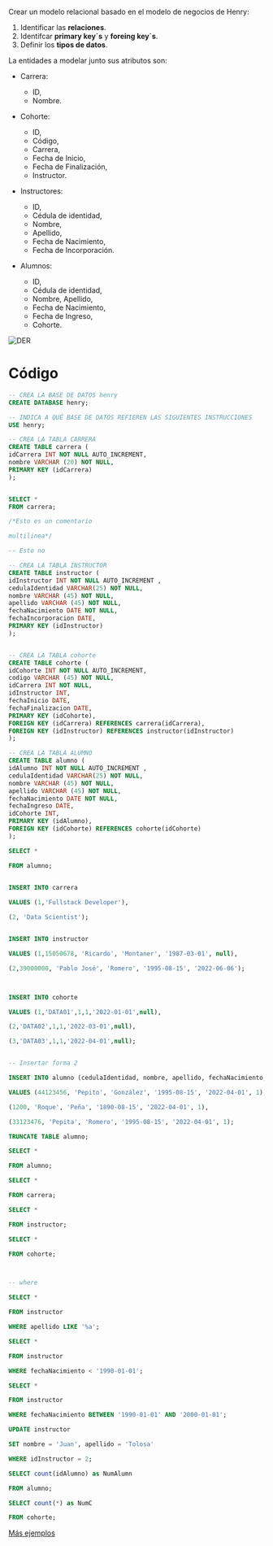 
Crear un modelo relacional basado en el modelo de negocios de Henry:

1.  Identificar las **relaciones**.
2.  Identifcar **primary key´s** y **foreing key´s**.
3.  Definir los **tipos de datos**.

La entidades a modelar junto sus atributos son:  

-   Carrera: 
	- ID, 
	- Nombre.  
    
-   Cohorte: 
	- ID, 
	- Código, 
	- Carrera, 
	- Fecha de Inicio, 
	- Fecha de Finalización, 
	- Instructor.  
    
-   Instructores: 
	- ID, 
	- Cédula de identidad, 
	- Nombre, 
	- Apellido, 
	- Fecha de Nacimiento, 
	- Fecha de Incorporación.  
    
-   Alumnos: 
	- ID, 
	- Cédula de identidad, 
	- Nombre, Apellido, 
	- Fecha de Nacimiento, 
	- Fecha de Ingreso, 
	- Cohorte.  

![DER](img/der.png)






# Código

```sql
-- CREA LA BASE DE DATOS henry
CREATE DATABASE henry;

-- INDICA A QUÉ BASE DE DATOS REFIEREN LAS SIGUIENTES INSTRUCCIONES
USE henry;

-- CREA LA TABLA CARRERA
CREATE TABLE carrera (
idCarrera INT NOT NULL AUTO_INCREMENT,
nombre VARCHAR (20) NOT NULL,
PRIMARY KEY (idCarrera)
);


SELECT *
FROM carrera;

/*Esto es un comentario

multilinea*/

-- Esto no

-- CREA LA TABLA INSTRUCTOR
CREATE TABLE instructor (
idInstructor INT NOT NULL AUTO_INCREMENT ,
cedulaIdentidad VARCHAR(25) NOT NULL,
nombre VARCHAR (45) NOT NULL,
apellido VARCHAR (45) NOT NULL,
fechaNacimiento DATE NOT NULL,
fechaIncorporacion DATE,
PRIMARY KEY (idInstructor)
);


-- CREA LA TABLA cohorte
CREATE TABLE cohorte (
idCohorte INT NOT NULL AUTO_INCREMENT,
codigo VARCHAR (45) NOT NULL,
idCarrera INT NOT NULL,
idInstructor INT,
fechaInicio DATE,
fechaFinalizacion DATE,
PRIMARY KEY (idCohorte),
FOREIGN KEY (idCarrera) REFERENCES carrera(idCarrera),
FOREIGN KEY (idInstructor) REFERENCES instructor(idInstructor)
);

-- CREA LA TABLA ALUMNO
CREATE TABLE alumno (
idAlumno INT NOT NULL AUTO_INCREMENT ,
cedulaIdentidad VARCHAR(25) NOT NULL,
nombre VARCHAR (45) NOT NULL,
apellido VARCHAR (45) NOT NULL,
fechaNacimiento DATE NOT NULL,
fechaIngreso DATE,
idCohorte INT,
PRIMARY KEY (idAlumno),
FOREIGN KEY (idCohorte) REFERENCES cohorte(idCohorte)
);

SELECT *

FROM alumno;
```



```sql
  
INSERT INTO carrera

VALUES (1,'Fullstack Developer'),

(2, 'Data Scientist');


INSERT INTO instructor

VALUES (1,15050678, 'Ricardo', 'Montaner', '1987-03-01', null),

(2,39000000, 'Pablo José', 'Romero', '1995-08-15', '2022-06-06');



INSERT INTO cohorte

VALUES (1,'DATA01',1,1,'2022-01-01',null),

(2,'DATA02',1,1,'2022-03-01',null),

(3,'DATA03',1,1,'2022-04-01',null);


-- Insertar forma 2

INSERT INTO alumno (cedulaIdentidad, nombre, apellido, fechaNacimiento, fechaIngreso, idCohorte)

VALUES (44123456, 'Pepito', 'González', '1995-08-15', '2022-04-01', 1),

(1200, 'Roque', 'Peña', '1890-08-15', '2022-04-01', 1),

(33123476, 'Pepita', 'Romero', '1995-08-15', '2022-04-01', 1);

TRUNCATE TABLE alumno;

SELECT *

FROM alumno;

SELECT *

FROM carrera;

SELECT *

FROM instructor;

SELECT *

FROM cohorte;



-- where

SELECT *

FROM instructor

WHERE apellido LIKE '%a';

SELECT *

FROM instructor

WHERE fechaNacimiento < '1990-01-01';

SELECT *

FROM instructor

WHERE fechaNacimiento BETWEEN '1990-01-01' AND '2000-01-01';

UPDATE instructor

SET nombre = 'Juan', apellido = 'Tolosa'

WHERE idInstructor = 2;

SELECT count(idAlumno) as NumAlumn

FROM alumno;

SELECT count(*) as NumC

FROM cohorte;
```


[Más ejemplos](https://github.com/soyHenry/DS-M2/blob/main/Clase%2006/Clase07.sql)

